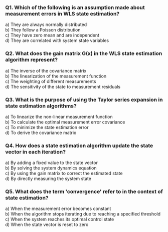 ### Q1. Which of the following is an assumption made about measurement errors in WLS state estimation?

a) They are always normally distributed  
b) They follow a Poisson distribution  
c) They have zero mean and are independent  
d) They are correlated with system state variables  

### Q2. What does the gain matrix G(x) in the WLS state estimation algorithm represent?

a) The inverse of the covariance matrix  
b) The linearization of the measurement function  
c) The weighting of different measurements  
d) The sensitivity of the state to measurement residuals  

### Q3. What is the purpose of using the Taylor series expansion in state estimation algorithms?

a) To linearize the non-linear measurement function  
b) To calculate the optimal measurement error covariance  
c) To minimize the state estimation error  
d) To derive the covariance matrix  

### Q4. How does a state estimation algorithm update the state vector in each iteration?

a) By adding a fixed value to the state vector  
b) By solving the system dynamics equation  
c) By using the gain matrix to correct the estimated state  
d) By directly measuring the system state 

### Q5. What does the term 'convergence' refer to in the context of state estimation?

a) When the measurement error becomes constant  
b) When the algorithm stops iterating due to reaching a specified threshold  
c) When the system reaches its optimal control state  
d) When the state vector is reset to zero  
